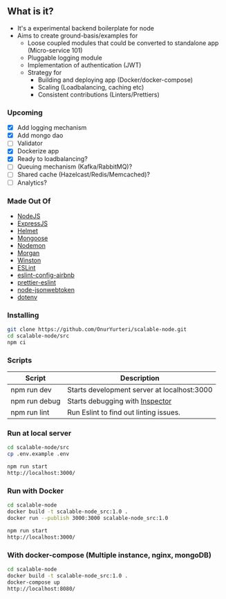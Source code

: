 ## What is it?

- It's a experimental backend boilerplate for node
- Aims to create ground-basis/examples for
  - Loose coupled modules that could be converted to standalone app (Micro-service 101)
  - Pluggable logging module
  - Implementation of authentication (JWT)
  - Strategy for
    - Building and deploying app (Docker/docker-compose)
    - Scaling (Loadbalancing, caching etc)
    - Consistent contributions (Linters/Prettiers)

### Upcoming

- [x] Add logging mechanism
- [x] Add mongo dao
- [ ] Validator
- [x] Dockerize app
- [x] Ready to loadbalancing?
- [ ] Queuing mechanism (Kafka/RabbitMQ)?
- [ ] Shared cache (Hazelcast/Redis/Memcached)?
- [ ] Analytics?

### Made Out Of

- [NodeJS](https://nodejs.org/en/)
- [ExpressJS](https://expressjs.com)
- [Helmet](https://helmetjs.github.io/)
- [Mongoose](http://mongoosejs.com/docs/guide.html)
- [Nodemon](https://nodemon.io/)
- [Morgan](https://github.com/expressjs/morgan)
- [Winston](https://github.com/winstonjs/winston)
- [ESLint](https://eslint.org/)
- [eslint-config-airbnb](https://github.com/airbnb/javascript/tree/master/packages/eslint-config-airbnb)
- [prettier-eslint](https://github.com/prettier/prettier-eslint)
- [node-jsonwebtoken](https://github.com/auth0/node-jsonwebtoken)
- [dotenv](https://github.com/motdotla/dotenv)

### Installing

```bash
git clone https://github.com/OnurYurteri/scalable-node.git
cd scalable-node/src
npm ci
```

### Scripts

| Script        | Description                                                             |
| ------------- | ----------------------------------------------------------------------- |
| npm run dev   | Starts development server at localhost:3000                             |
| npm run debug | Starts debugging with [Inspector](https://nodejs.org/en/docs/inspector) |
| npm run lint  | Run Eslint to find out linting issues.                                  |

### Run at local server

```bash
cd scalable-node/src
cp .env.example .env

npm run start
http://localhost:3000/
```

### Run with Docker

```bash
cd scalable-node
docker build -t scalable-node_src:1.0 .
docker run --publish 3000:3000 scalable-node_src:1.0

npm run start
http://localhost:3000/
```

### With docker-compose (Multiple instance, nginx, mongoDB)

```bash
cd scalable-node
docker build -t scalable-node_src:1.0 .
docker-compose up
http://localhost:8080/
```

